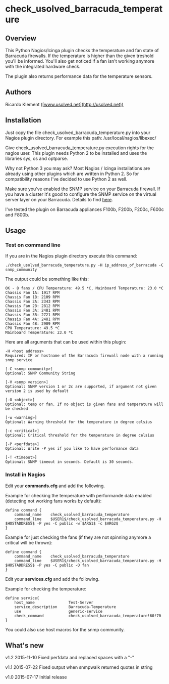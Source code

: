 # check_usolved_barracuda_temperature

## Overview

This Python Nagios/Icinga plugin checks the temperature and fan state of Barracuda firewalls.
If the temperature is higher than the given treshold you'll be informed.
You'll also get noticed if a fan isn't working anymore with the integrated hardware check.

The plugin also returns performance data for the temperature sensors.

## Authors

Ricardo Klement ([www.usolved.net](http://usolved.net))

## Installation

Just copy the file check_usolved_barracuda_temperature.py into your Nagios plugin directory.
For example this path: /usr/local/nagios/libexec/

Give check_usolved_barracuda_temperature.py execution rights for the nagios user.
This plugin needs Python 2 to be installed and uses the libraries sys, os and optparse.

Why not Python 3 you may ask?
Most Nagios / Icinga installations are already using other plugins which are written in Python 2.
So for compatibility reasons I've decided to use Python 2 as well.

Make sure you've enabled the SNMP service on your Barracuda firewall. If you have a cluster it's good to 
configure the SNMP service on the virtual server layer on your Barracuda.
Details to find [here](https://techlib.barracuda.com/display/BNGv54/How+to+Configure+the+SNMP+Service).

I've tested the plugin on Barracuda appliances F100b, F200b, F200c, F600c and F800b.

## Usage

### Test on command line
If you are in the Nagios plugin directory execute this command:

```
./check_usolved_barracuda_temperature.py -H ip_address_of_barracuda -C snmp_community
```

The output could be something like this:

```
OK - 8 fans / CPU Temperature: 49.5 *C, Mainboard Temperature: 23.0 *C
Chassis Fan 1A: 1917 RPM
Chassis Fan 1B: 2109 RPM
Chassis Fan 2A: 2343 RPM
Chassis Fan 2B: 2812 RPM
Chassis Fan 3A: 2481 RPM
Chassis Fan 3B: 2721 RPM
Chassis Fan 4A: 2481 RPM
Chassis Fan 4B: 2909 RPM
CPU Temperature: 49.5 *C
Mainboard Temperature: 23.0 *C
```

Here are all arguments that can be used within this plugin:

```
-H <host address>
Required: IP or hostname of the Barracuda firewall node with a running snmp service

[-C <snmp community>]
Optional: SNMP Community String

[-V <snmp version>]
Optional: SNMP version 1 or 2c are supported, if argument not given version 2 is used by default

[-O <object>]
Optional: temp or fan. If no object is given fans and temperature will be checked

[-w <warning>]
Optional: Warning threshold for the temperature in degree celsius

[-c <critical>]
Optional: Critical threshold for the temperature in degree celsius

[-P <perfdata>]
Optional: Write -P yes if you like to have performance data

[-T <timeout>]
Optional: SNMP timeout in seconds. Default is 30 seconds.
```

### Install in Nagios

Edit your **commands.cfg** and add the following.

Example for checking the temperature with performande data enabled (detecting not working fans works by default):

```
define command {
    command_name    check_usolved_barracuda_temperature
    command_line    $USER1$/check_usolved_barracuda_temperature.py -H $HOSTADDRESS$ -P yes -C public -w $ARG1$ -c $ARG2$
}
```

Example for just checking the fans (if they are not spinning anymore a critical will be thrown):

```
define command {
    command_name    check_usolved_barracuda_temperature
    command_line    $USER1$/check_usolved_barracuda_temperature.py -H $HOSTADDRESS$ -P yes -C public -O fan
}
```

Edit your **services.cfg** and add the following.

Example for checking the temperature:

```
define service{
	host_name				Test-Server
	service_description		Barracuda-Temperature
	use						generic-service
	check_command			check_usolved_barracuda_temperature!60!70
}
```


You could also use host macros for the snmp community.

## What's new

v1.2 2015-11-10
Fixed perfdata and replaced spaces with a "-"

v1.1 2015-07-22
Fixed output when snmpwalk returned quotes in string

v1.0 2015-07-17
Initial release